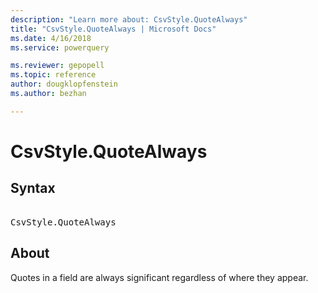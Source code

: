 ```yaml
---
description: "Learn more about: CsvStyle.QuoteAlways"
title: "CsvStyle.QuoteAlways | Microsoft Docs"
ms.date: 4/16/2018
ms.service: powerquery

ms.reviewer: gepopell
ms.topic: reference
author: dougklopfenstein
ms.author: bezhan

---
```

# CsvStyle.QuoteAlways

## Syntax

<pre> 
CsvStyle.QuoteAlways
</pre>

## About
Quotes in a field are always significant regardless of where they appear.


